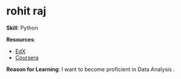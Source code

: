 # rohit raj

**Skill**: Python

**Resources**:
- [EdX](https://learning.edx.org/course/course-v1:HarvardX+CS50P+Python)
- [Coursera](https://www.coursera.org/learn/data-analysis-with-python)

**Reason for Learning**: I want to become proficient in Data Analysis .
